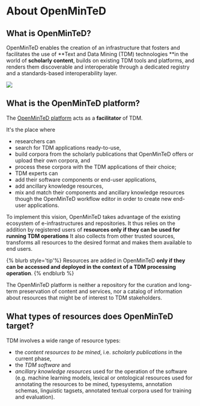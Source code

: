 # About OpenMinTeD

##  What is OpenMinTeD?
OpenMinTeD enables the creation of an infrastructure that fosters and facilitates the use of **Text and Data Mining (TDM) technologies **in the world of **scholarly content**, builds on existing TDM tools and platforms, and renders them discoverable and interoperable through a dedicated registry and a standards-based interoperability layer.

![](/assets/1.png)


##  What is the OpenMinTeD platform?
The [OpenMinTeD platform](https://services.openminted.eu) acts as a **facilitator** of TDM. 

It's the place where 
* researchers can 
 * search for TDM applications ready-to-use,
 * build corpora from the scholarly publications that OpenMinTeD offers or upload their own corpora, and
 * process these corpora with the TDM applications of their choice;
* TDM experts can 
 * add their software components or end-user applications,
 * add ancillary knowledge resources,
 * mix and match their components and ancillary knowledge resources though the OpenMinTeD workflow editor in order to create new end-user applications.

To implement this vision, OpenMinTeD takes advantage of the existing ecosystem of e-infrastructures and repositories. It thus relies on the addition by registered users of **resources only if they can be used for running TDM operations** It also collects from other trusted sources, transforms all resources to the desired format and makes them available to end users. 

{% blurb style='tip'%}
Resources are added in OpenMinTeD **only if they can be accessed and deployed in the context of a TDM processing operation**.
{% endblurb %}


The OpenMinTeD platform is neither a repository for the curation and long-term preservation of content and services, nor a catalog of information about resources that might be of interest to TDM stakeholders.


## What types of resources does OpenMinTeD target?
TDM involves a wide range of resource types:

* the _content resources to be mined_, i.e. _scholarly publications_ in the current phase,
* the _TDM software_ and
* _ancillary knowledge resources_ used for the operation of the software \(e.g. machine learning models, lexical or ontological resources used for annotating the resources to be mined, typesystems, annotation schemas, linguistic tagsets, annotated textual corpora used for training and evaluation\).


